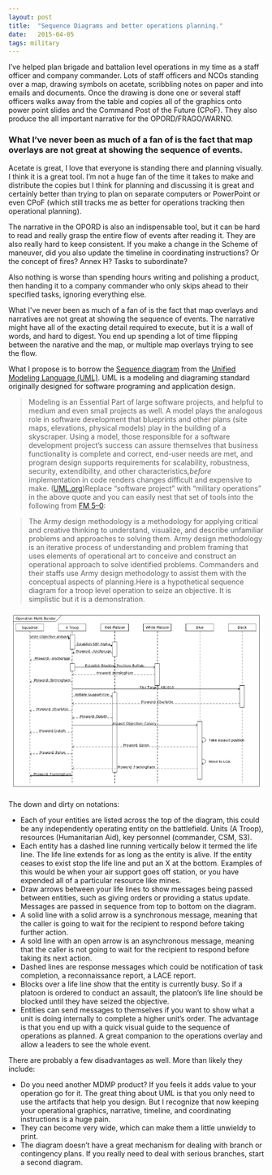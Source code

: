 ```yaml
---
layout:	post
title:	"Sequence Diagrams and better operations planning."
date:	2015-04-05
tags: military
---
```


  I’ve helped plan brigade and battalion level operations in my time as a staff officer and company commander. Lots of staff officers and NCOs standing over a map, drawing symbols on acetate, scribbling notes on paper and into emails and documents. Once the drawing is done one or several staff officers walks away from the table and copies all of the graphics onto power point slides and the Command Post of the Future (CPoF). They also produce the all important narrative for the OPORD/FRAGO/WARNO.

### What I’ve never been as much of a fan of is the fact that map overlays are not great at showing the sequence of events.

Acetate is great, I love that everyone is standing there and planning visually. I think it is a great tool. I’m not a huge fan of the time it takes to make and distribute the copies but I think for planning and discussing it is great and certainly better than trying to plan on separate computers or PowerPoint or even CPoF (which still tracks me as better for operations tracking then operational planning).

The narrative in the OPORD is also an indispensable tool, but it can be hard to read and really grasp the entire flow of events after reading it. They are also really hard to keep consistent. If you make a change in the Scheme of maneuver, did you also update the timeline in coordinating instructions? Or the concept of fires? Annex H? Tasks to subordinate?

Also nothing is worse than spending hours writing and polishing a product, then handing it to a company commander who only skips ahead to their specified tasks, ignoring everything else.

What I've never been as much of a fan of is the fact that map overlays and narratives are not great at showing the sequence of events. The narrative might have all of the exacting detail required to execute, but it is a wall of words, and hard to digest. You end up spending a lot of time flipping between the narative and the map, or multiple map overlays trying to see the flow.

What I propose is to borrow the [Sequence diagram](http://www.agilemodeling.com/artifacts/sequenceDiagram.htm) from the [Unified Modeling Language (UML)](http://www.uml.org/). UML is a modeling and diagraming standard originally designed for software programing and application design.


> Modeling is an Essential Part of large software projects, and helpful to medium and even small projects as well. A model plays the analogous role in software development that blueprints and other plans (site maps, elevations, physical models) play in the building of a skyscraper. Using a model, those responsible for a software development project’s success can assure themselves that business functionality is complete and correct, end-user needs are met, and program design supports requirements for scalability, robustness, security, extendibility, and other characteristics,*before* implementation in code renders changes difficult and expensive to make. ([UML.org](http://www.omg.org/gettingstarted/what_is_uml.htm))Replace “software project” with “military operations” in the above quote and you can easily nest that set of tools into the following from [FM 5–0](http://armypubs.army.mil/doctrine/DR_pubs/dr_a/pdf/adp5_0.pdf):


> The Army design methodology is a methodology for applying critical and creative thinking to understand, visualize, and describe unfamiliar problems and approaches to solving them. Army design methodology is an iterative process of understanding and problem framing that uses elements of operational art to conceive and construct an operational approach to solve identified problems. Commanders and their staffs use Army design methodology to assist them with the conceptual aspects of planning.Here is a hypothetical sequence diagram for a troop level operation to seize an objective. It is simplistic but it is a demonstration.

![](/images/1SKI8UA5JIrG1wtjM-Ic1rA.png)

The down and dirty on notations:

* Each of your entities are listed across the top of the diagram, this could be any independently operating entity on the battlefield. Units (A Troop), resources (Humanitarian Aid), key personnel (commander, CSM, S3).
* Each entity has a dashed line running vertically below it termed the life line. The life line extends for as long as the entity is alive. If the entity ceases to exist stop the life line and put an X at the bottom. Examples of this would be when your air support goes off station, or you have expended all of a particular resource like mines.
* Draw arrows between your life lines to show messages being passed between entities, such as giving orders or providing a status update. Messages are passed in sequence from top to bottom on the diagram.
* A solid line with a solid arrow is a synchronous message, meaning that the caller is going to wait for the recipient to respond before taking further action.
* A sold line with an open arrow is an asynchronous message, meaning that the caller is not going to wait for the recipient to respond before taking its next action.
* Dashed lines are response messages which could be notification of task completion, a reconnaissance report, a LACE report.
* Blocks over a life line show that the entity is currently busy. So if a platoon is ordered to conduct an assault, the platoon’s life line should be blocked until they have seized the objective.
* Entities can send messages to themselves if you want to show what a unit is doing internally to complete a higher unit’s order.
The advantage is that you end up with a quick visual guide to the sequence of operations as planned. A great companion to the operations overlay and allow a leaders to see the whole event.

There are probably a few disadvantages as well. More than likely they include:

* Do you need another MDMP product? If you feels it adds value to your operation go for it. The great thing about UML is that you only need to use the artifacts that help you design. But I recognize that now keeping your operational graphics, narrative, timeline, and coordinating instructions is a huge pain.
* They can become very wide, which can make them a little unwieldy to print.
* The diagram doesn’t have a great mechanism for dealing with branch or contingency plans. If you really need to deal with serious branches, start a second diagram.
  